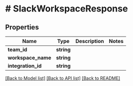 # # SlackWorkspaceResponse

## Properties

Name | Type | Description | Notes
------------ | ------------- | ------------- | -------------
**team_id** | **string** |  |
**workspace_name** | **string** |  |
**integration_id** | **string** |  |

[[Back to Model list]](../../README.md#models) [[Back to API list]](../../README.md#endpoints) [[Back to README]](../../README.md)
